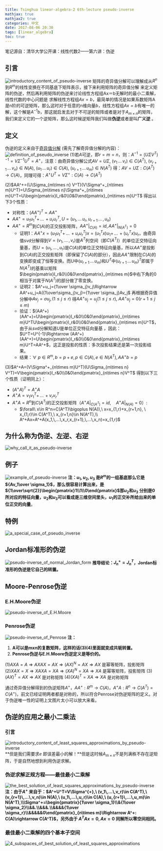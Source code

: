 ```yaml
---
title: Tsinghua linear-algebra-2 6th-lecture pseudo-inverse
mathjax: true
mathjax2: true
categories: 中文
date: 2017-08-06 20:30
tags: [linear_algebra]
toc: true
---
```


笔记源自：清华大学公开课：线性代数2——第六讲：伪逆

## 引言

![introductory_content_of_pseudo-inverse](http://pne0wr4lu.bkt.clouddn.com/gitpage/tsinghua_linear_algebra/2-6/1.png) 
矩阵的奇异值分解可以理解成从$R^n$到$R^m$的线性变换在不同基底下矩阵表示，接下来利用矩阵的奇异值分解
来定义矩阵的伪逆，然后再利用矩阵的伪逆来讨论线性方程组Ax＝b无解时的最小二乘解，线性代数的中心问题是
求解线性方程组$Ax=b$，最简单的情况是如果系数矩阵A是n阶的可逆矩阵，那么这时对于任意的n维向量$b$，线性方程组$Ax=b$有唯一的解，这个解是$A^{-1} b$，那这就启发去对于不可逆的矩阵或者是对于$A_{m\times n}$的矩阵，我们来定义它的一个逆矩阵，那么这时候逆矩阵我们叫做**伪逆**或者是叫**广义逆** 。

## 定义

伪逆的定义来自于[奇异值分解](/2017/08/03/singular_values_decomposition/) (需先了解奇异值分解的内容)： 
![definition_of_pseudo_inverse](http://pne0wr4lu.bkt.clouddn.com/gitpage/tsinghua_linear_algebra/2-6/2.png) 
(1)若$A$可逆，即$r=m=n$，则：$A^{-1}=(U\Sigma V^T)^{-1}=V\Sigma^{-1}U^T=A^+$，注意：由奇异值分解公式$AV=U\Sigma,\ (v_1\,...\,v_r)\in C(A^T),\ (v_{r+1}\,...\,v_n)\in N(A),\ (u_1\,...\,u_r)\in C(A),\ (u_{r+1}\,...\,u_m)\in N(A^T)$ 得：$AV=U\Sigma: C(A^T)\rightarrow C(A)$，同理可得：$A^+U^T=V\Sigma^{+}:C(A)\rightarrow C(A^T)$

(2)$AA^+=(U\Sigma_{m\times n} V^T)(V\Sigma^+_{n\times m}U^T)=U\Sigma_{m\times n}\Sigma^+_{n\times m}U^T=U\begin{pmatrix}I_r&0\\0&0\end{pmatrix}_{m\times m}U^T$ 得出以下3个性质：

-   对称性：$(AA^+)^T=AA^+$ 
-   $AA^+=u_1u_1^T+\,...\,+u_ru_r^T, U=(u_1,\,...\,u_r,\,u_{r+1}\,...\,,u_n)$
-   $AA^+=R^m$到$C(A)$的正交投影矩阵，$AA^+|_{C(A)}=id, AA^+|_{N(A^T)}=0$
    *   证明1：$AA^+x=(u_1u_1^T+\,...\,+u_ru_r^T)x=(u_1^Tx)u_1+\,...\,+(u_r^Tx)u_r​$，由奇异值svd分解得到$V=(v_1,\,...\,,v_r)​$是$A^T​$列空间（即$C(A^T)​$）的单位正交特征向量基，而$U=(u_1,\,...\,,u_r)​$是$C(A)​$的单位正交特征向量基，所以$AA^+​$是投影到$C(A)​$的正交投影矩阵（即保留了$C(A)​$的部分），因此$AA^+​$限制在$C(A)​$的变换即变成了恒等变换。而$U​$中$(u_{r+1}\,...\,u_m)​$和$U^T​$中$(u_{r+1}\,...\,u_m)^T​$即属于$N(A^T)​$的基乘以矩阵$\begin{pmatrix}I_r&0\\0&0\end{pmatrix}_{m\times m}​$中右下角的$0​$相当于对属于$N(A^T)​$的部分做了零变换。
    *   证明2：$A^+u_j={1\over \sigma_j}v_j\Rightarrow AA^+u_j=A({1\over\sigma_j}v_j)={1\over \sigma_j}Av_j$ 再根据奇异值分解中$Av_j=\sigma u_j, (1\le j \le r)$ 得$AA^+u_j=u_j(1\le j\le r),\  AA^+u_j=0(r+1\le j \le m)$
    *   验证：$(AA^+)(AA^+)=U\begin{pmatrix}I_r&0\\0&0\end{pmatrix}_{m\times m}U^TU\begin{pmatrix}I_r&0\\0&0\end{pmatrix}_{m\times m}U^T$，由于从svd分解知道$U$是单位正交特征向量基 ，因此：$U^T=U^{-1}\Rightarrow (AA^+)(AA^+)=U\begin{pmatrix}I_r&0\\0&0\end{pmatrix}_{m\times m}U^T=AA^+$，这正是投影的性质：多次投影结果还是第一次投影结果。
    *   结果：$\forall\ p\in R^m, b=p+e, p\in C(A), e\in N(A^T), AA^+b=p$

(3)$A^+A=(V\Sigma^+_{n\times m}U^T)(U\Sigma_{m\times n} V^T)=V\begin{pmatrix}I_r&0\\0&0\end{pmatrix}_{n\times n}V^T$ 得到以下三个性质（证明同上）：

-   $(A^+A)^T=A^+A$
-   $A^+A=v_1v_1^T+\,...\,+v_rv_r^T$
-   $A^+A=R^n$到$C(A^T)$的正交投影矩阵（$A^+A|_{C(A^T)}=id,\quad A^+A|_{N(A)}=0$）:
    -   $\forall\ x\in R^n=C(A^T)\bigoplus N(A)),\  x=x_{1,r}+x_{r+1,n}, \ x_{1,r}\in C(A^T),\ x_{r+1,n}\in N(A^T),\\ A^+Ax=A^+A(x_1,\,...\,x_r,x_{r+1},\,...\,x_n)=x_{1,r}$

## 为什么称为伪逆、左逆、右逆

![why_call_it_as_pseudo-inverse](http://pne0wr4lu.bkt.clouddn.com/gitpage/tsinghua_linear_algebra/2-6/3.png) 
## 例子

![example_of_pseudo-inverse](http://pne0wr4lu.bkt.clouddn.com/gitpage/tsinghua_linear_algebra/2-6/4.png) 
**注：$u_1, u_2,u_3$ 是$R^m$的一组基底那么它是${Av_1\over \sigma_1}$，那么很容易计算出来，是${1\over\sqrt{2}}\begin{pmatrix}1\\1\\0\end{pmatrix}$那$u_2$和$u_3$ 分别是0所对应的特征向量，$u_2$和$u_3$可以看成是三维空间里头，$u_1$的正交补所给出来的单位正交的向量**。
## 特例
![a_special_case_of_pseudo_inverse](http://pne0wr4lu.bkt.clouddn.com/gitpage/tsinghua_linear_algebra/2-6/5.png)  
## Jordan标准形的伪逆 
![pseudo-inverse_of_normal_Jordan_form](http://pne0wr4lu.bkt.clouddn.com/gitpage/tsinghua_linear_algebra/2-6/6.png) 
**推导结论：$J_n^+=J_n^T$，Jordan标准形的伪逆是它自己的转置。** 
## Moore-Penrose伪逆 
### E.H.Moore伪逆 
![pseudo-inverse_of_E.H.Moore](http://pne0wr4lu.bkt.clouddn.com/gitpage/tsinghua_linear_algebra/2-6/7.png) 
### Penrose伪逆 
![pseudo-inverse_of_Penrose](http://pne0wr4lu.bkt.clouddn.com/gitpage/tsinghua_linear_algebra/2-6/8.png) 
**注：** 
1.  **A可以是mxn的复数矩阵，这样的话(3)(4)里面就变成共轭转置。**
2.  **Penrose伪逆与E.H.Moore伪逆定义是等价的。**

$(1)AXA =A \Rightarrow AXAX=AX\Rightarrow (AX)^N=AX\Rightarrow AX$ 是幂等矩阵，投影矩阵
$(2)XAX=X\Rightarrow XAXA=XA\Rightarrow (XA)^N=XA\Rightarrow XA$ 是幂等矩阵，投影矩阵
$(3)(AX)^T=AX\Rightarrow AX$ 是对称矩阵
$(4)(XA)^T=XA\Rightarrow XA$ 是对称矩阵

通过奇异值分解得到的伪逆矩阵$A^+$，$AA^+: R^m \rightarrow C(A)$，$A^+A:R^n\rightarrow C(A^T)=C(A^+)$，前文已经证明两者都是对称的，所以符合Penrose对伪逆矩阵的定义。对于伪逆唯一性的证明上文图片太小可以放大来看。

## 伪逆的应用之最小二乘法 
### 引言 
![introductory_content_of_least_squares_approximations_by_pseudo-inverse](http://pne0wr4lu.bkt.clouddn.com/gitpage/tsinghua_linear_algebra/2-6/9.png) 
**但是我们需要求$e$ 即误差最小的解！**但是这时候$A_{m\times n}$不是列满秩不存在逆矩阵，于是自然地想到利用伪逆求解。
### 伪逆求解正规方程——最佳最小二乘解 
![the_best_solution_of_least_squares_approximations_by_pseudo-inverse](http://pne0wr4lu.bkt.clouddn.com/gitpage/tsinghua_linear_algebra/2-6/10.png) 
**注：由于$A^+$ 来自于：$A^+U^T=V\Sigma^{+},\ (v_1\,...\,v_r)\in C(A^T),\ (v_{r+1}\,...\,v_n)\in N(A),\ (u_1\,...\,u_r)\in C(A),\ (u_{r+1}\,...\,u_m)\in N(A^T),\\\Sigma^+=\begin{pmatrix}{1\over \sigma_1}\\&{1\over \sigma_2}\\&&.\\&&&.\\&&&&{1\over \sigma_r}\\&&&&&0\end{pmatrix}_{n\times m}\Rightarrow A^+: C(A)\rightarrow C(A^T)$，另外由于 $A^TAx=0, Ax=0$ 同解所以零空间相同。**

### 最佳最小二乘解的四个基本子空间

![4_subspaces_of_best_solution_of_least_squares_approximations](http://pne0wr4lu.bkt.clouddn.com/gitpage/tsinghua_linear_algebra/2-6/11.png) 
